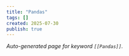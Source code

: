 ```yaml
---
title: "Pandas"
tags: []
created: 2025-07-30
publish: true
---
```


_Auto-generated page for keyword `[[Pandas]]`._
